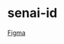 # senai-id

[Figma](https://www.figma.com/design/w9qOEVxM1P0bWb4MGrbmdp/TCC?node-id=0-1&t=pvHIlhOgWShJXMp6-1)

